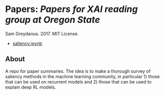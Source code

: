 **Papers**: _Papers for XAI reading group at Oregon State_
=======
Sam Greydanus. 2017. MIT License.

* [saliency.ipynb](https://nbviewer.jupyter.org/github/greydanus/papers/blob/master/saliency.ipynb)

About
--------

A repo for paper summaries. The idea is to make a thorough survey of saliency methods in the machine learning community, in particular 1) those that can be used on recurrent models and 2) those that can be used to explain deep RL models.